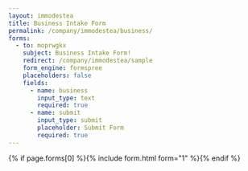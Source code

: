 ```yaml
---
layout: immodestea
title: Business Intake Form
permalink: /company/immodestea/business/
forms:
  - to: moprwgkx
    subject: Business Intake Form!
    redirect: /company/immodestea/sample
    form_engine: formspree
    placeholders: false
    fields: 
      - name: business
        input_type: text
        required: true
      - name: submit
        input_type: submit
        placeholder: Submit Form
        required: true
---
```



<div id="form-wrapper">
	

  {% if page.forms[0] %}{% include form.html form="1" %}{% endif %}





